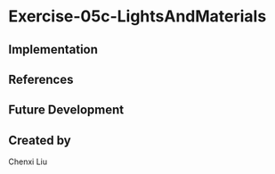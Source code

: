 # Exercise-05c-LightsAndMaterials


## Implementation

## References

## Future Development

## Created by
Chenxi Liu